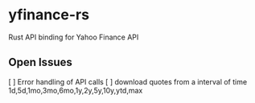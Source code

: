 # yfinance-rs
Rust API binding for Yahoo Finance API

## Open Issues
[ ] Error handling of API calls
[ ] download quotes from a interval of time 1d,5d,1mo,3mo,6mo,1y,2y,5y,10y,ytd,max
